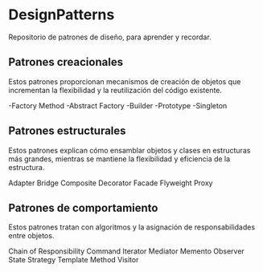 # DesignPatterns
Repositorio de patrones de diseño, para aprender y recordar.



## Patrones creacionales
Estos patrones proporcionan mecanismos de creación de objetos que incrementan la flexibilidad y la reutilización del código existente.

-Factory Method
-Abstract Factory
-Builder
-Prototype
-Singleton


## Patrones estructurales
Estos patrones explican cómo ensamblar objetos y clases en estructuras más grandes, mientras se mantiene la flexibilidad y eficiencia de la estructura.

Adapter
Bridge
Composite
Decorator
Facade
Flyweight
Proxy

## Patrones de comportamiento
Estos patrones tratan con algoritmos y la asignación de responsabilidades entre objetos.

Chain of Responsibility
Command
Iterator
Mediator
Memento
Observer
State
Strategy
Template Method
Visitor
